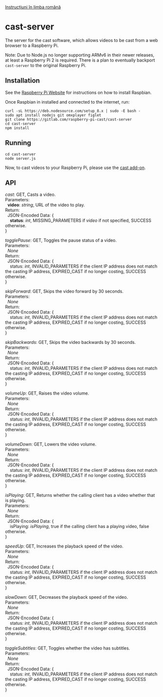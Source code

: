[Instrucțiuni în limba română](README-ro_RO.md)
# cast-server
The server for the cast software, which allows videos to be cast from a web browser to a Raspberry Pi.

Note: Due to Node.js no longer supporting ARMv6 in their newer releases, at least a Raspberry Pi 2 is required. There is a plan to eventually backport `cast-server` to the original Raspberry Pi.

## Installation
See the [Raspberry Pi Website](https://www.raspberrypi.org/downloads/) for instructions on how to install Raspbian.

Once Raspbian in installed and connected to the internet, run:
```
curl -sL https://deb.nodesource.com/setup_8.x | sudo -E bash -
sudo apt install nodejs git omxplayer figlet
git clone https://gitlab.com/raspberry-pi-cast/cast-server
cd cast-server
npm install
```

## Running 
```
cd cast-server
node server.js
```

Now, to cast videos to your Raspberry Pi, please use the 
[cast add-on](https://gitlab.com/raspberry-pi-cast/cast-addon-firefox).


## API
_cast_: GET, Casts a video.  
Parameters:  
&nbsp;&nbsp;**video**: _string_, URL of the video to play.  
Return:  
&nbsp;&nbsp;JSON-Encoded Data: {  
&nbsp;&nbsp;&nbsp;&nbsp;**status**: _int_, MISSING_PARAMETERS if _video_ if not specified, SUCCESS otherwise.  
}   

_togglePause_: GET, Toggles the pause status of a video.  
Parameters:  
&nbsp;&nbsp;_None_  
Return:  
&nbsp;&nbsp;JSON-Encoded Data: {  
&nbsp;&nbsp;&nbsp;&nbsp;status: _int_, INVALID_PARAMETERS if the client IP address does not match the casting IP address, EXPIRED_CAST if no longer costing, SUCCESS otherwise.  
}  

_skipForward_: GET, Skips the video forward by 30 seconds.  
Parameters:  
&nbsp;&nbsp;_None_  
Return:  
&nbsp;&nbsp;JSON-Encoded Data: {  
&nbsp;&nbsp;&nbsp;&nbsp;status: _int_, INVALID_PARAMETERS if the client IP address does not match the casting IP address, EXPIRED_CAST if no longer costing, SUCCESS otherwise.  
}  

_skipBackwards_: GET, Skips the video backwards by 30 seconds.  
Parameters:  
&nbsp;&nbsp;_None_  
Return:  
&nbsp;&nbsp;JSON-Encoded Data: {  
&nbsp;&nbsp;&nbsp;&nbsp;status: _int_, INVALID_PARAMETERS if the client IP address does not match the casting IP address, EXPIRED_CAST if no longer costing, SUCCESS otherwise.  
}  

_volumeUp_: GET, Raises the video volume.  
Parameters:  
&nbsp;&nbsp;_None_  
Return:  
&nbsp;&nbsp;JSON-Encoded Data: {  
&nbsp;&nbsp;&nbsp;&nbsp;status: _int_, INVALID_PARAMETERS if the client IP address does not match the casting IP address, EXPIRED_CAST if no longer costing, SUCCESS otherwise.  
}  

_volumeDown_: GET, Lowers the video volume.  
Parameters:  
&nbsp;&nbsp;_None_  
Return:  
&nbsp;&nbsp;JSON-Encoded Data: {  
&nbsp;&nbsp;&nbsp;&nbsp;status: _int_, INVALID_PARAMETERS if the client IP address does not match the casting IP address, EXPIRED_CAST if no longer costing, SUCCESS otherwise.  
}  

 _isPlaying_: GET, Returns whether the calling client has a video whether that is playing.  
Parameters:  
&nbsp;&nbsp;_None_  
Return:  
&nbsp;&nbsp;JSON-Encoded Data: {  
&nbsp;&nbsp;&nbsp;&nbsp;isPlaying: _isPlaying_, true if the calling client has a playing video, false otherwise.  
}  

_speedUp_: GET, Increases the playback speed of the video.  
Parameters:  
&nbsp;&nbsp;_None_  
Return:  
&nbsp;&nbsp;JSON-Encoded Data: {  
&nbsp;&nbsp;&nbsp;&nbsp;status: _int_, INVALID_PARAMETERS if the client IP address does not match the casting IP address, EXPIRED_CAST if no longer costing, SUCCESS otherwise.  
}  

_slowDown_: GET, Decreases the playback speed of the video.  
Parameters:  
&nbsp;&nbsp;_None_  
Return:  
&nbsp;&nbsp;JSON-Encoded Data: {  
&nbsp;&nbsp;&nbsp;&nbsp;status: _int_, INVALID_PARAMETERS if the client IP address does not match the casting IP address, EXPIRED_CAST if no longer costing, SUCCESS otherwise.  
}  

 _toggleSubtitles_: GET, Toggles whether the video has subtitles.  
Parameters:  
&nbsp;&nbsp;_None_  
Return:  
&nbsp;&nbsp;JSON-Encoded Data: {  
&nbsp;&nbsp;&nbsp;&nbsp;status: _int_, INVALID_PARAMETERS if the client IP address does not match the casting IP address, EXPIRED_CAST if no longer costing, SUCCESS otherwise.  
}  
